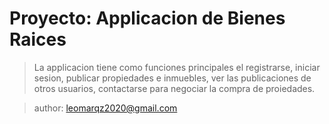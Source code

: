 # Proyecto: Applicacion de Bienes Raices
> La applicacion tiene como funciones principales el registrarse, iniciar sesion, publicar propiedades e inmuebles, ver las publicaciones de otros usuarios, contactarse para negociar la compra de proiedades.

> author: leomarqz2020@gmail.com
